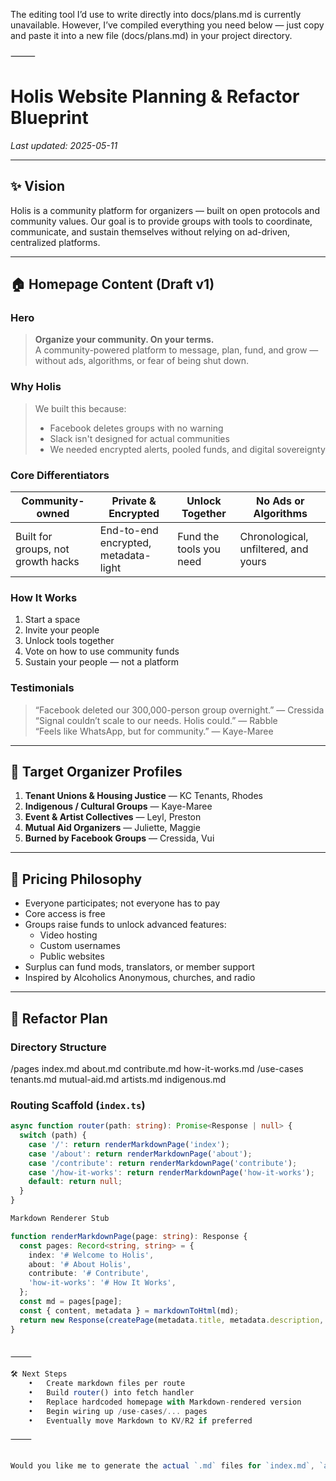 The editing tool I’d use to write directly into docs/plans.md is currently unavailable. However, I’ve compiled everything you need below — just copy and paste it into a new file (docs/plans.md) in your project directory.

⸻


# Holis Website Planning & Refactor Blueprint

_Last updated: 2025-05-11_

---

## ✨ Vision

Holis is a community platform for organizers — built on open protocols and community values. Our goal is to provide groups with tools to coordinate, communicate, and sustain themselves without relying on ad-driven, centralized platforms.

---

## 🏠 Homepage Content (Draft v1)

### Hero
> **Organize your community. On your terms.**  
> A community-powered platform to message, plan, fund, and grow — without ads, algorithms, or fear of being shut down.

### Why Holis
> We built this because:
> - Facebook deletes groups with no warning  
> - Slack isn't designed for actual communities  
> - We needed encrypted alerts, pooled funds, and digital sovereignty

### Core Differentiators

| Community-owned       | Private & Encrypted     | Unlock Together         | No Ads or Algorithms       |
|------------------------|--------------------------|--------------------------|-----------------------------|
| Built for groups, not growth hacks | End-to-end encrypted, metadata-light | Fund the tools you need | Chronological, unfiltered, and yours |

### How It Works
1. Start a space  
2. Invite your people  
3. Unlock tools together  
4. Vote on how to use community funds  
5. Sustain your people — not a platform

### Testimonials
> “Facebook deleted our 300,000-person group overnight.” — Cressida  
> “Signal couldn’t scale to our needs. Holis could.” — Rabble  
> “Feels like WhatsApp, but for community.” — Kaye-Maree

---

## 🎯 Target Organizer Profiles

1. **Tenant Unions & Housing Justice** — KC Tenants, Rhodes
2. **Indigenous / Cultural Groups** — Kaye-Maree
3. **Event & Artist Collectives** — Leyl, Preston
4. **Mutual Aid Organizers** — Juliette, Maggie
5. **Burned by Facebook Groups** — Cressida, Vui

---

## 💸 Pricing Philosophy

- Everyone participates; not everyone has to pay
- Core access is free
- Groups raise funds to unlock advanced features:
  - Video hosting
  - Custom usernames
  - Public websites
- Surplus can fund mods, translators, or member support
- Inspired by Alcoholics Anonymous, churches, and radio

---

## 🧱 Refactor Plan

### Directory Structure

/pages
index.md
about.md
contribute.md
how-it-works.md
/use-cases
tenants.md
mutual-aid.md
artists.md
indigenous.md

### Routing Scaffold (`index.ts`)

```ts
async function router(path: string): Promise<Response | null> {
  switch (path) {
    case '/': return renderMarkdownPage('index');
    case '/about': return renderMarkdownPage('about');
    case '/contribute': return renderMarkdownPage('contribute');
    case '/how-it-works': return renderMarkdownPage('how-it-works');
    default: return null;
  }
}

Markdown Renderer Stub

function renderMarkdownPage(page: string): Response {
  const pages: Record<string, string> = {
    index: '# Welcome to Holis',
    about: '# About Holis',
    contribute: '# Contribute',
    'how-it-works': '# How It Works',
  };
  const md = pages[page];
  const { content, metadata } = markdownToHtml(md);
  return new Response(createPage(metadata.title, metadata.description, content));
}


⸻

🛠️ Next Steps
	•	Create markdown files per route
	•	Build router() into fetch handler
	•	Replace hardcoded homepage with Markdown-rendered version
	•	Begin wiring up /use-cases/... pages
	•	Eventually move Markdown to KV/R2 if preferred

⸻


Would you like me to generate the actual `.md` files for `index.md`, `about.md`, etc. next so you can drop them in right away?